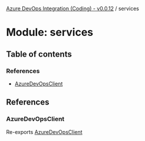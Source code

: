 [Azure DevOps Integration (Coding) - v0.0.12](../README.md) / services

# Module: services

## Table of contents

### References

- [AzureDevOpsClient](services.md#azuredevopsclient)

## References

### AzureDevOpsClient

Re-exports [AzureDevOpsClient](../classes/services_azure_devops_client.AzureDevOpsClient.md)
